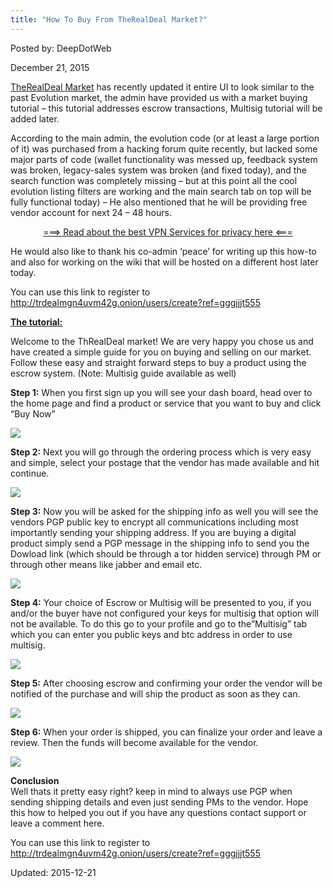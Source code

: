 ```yaml
---
title: "How To Buy From TheRealDeal Market?"
---
```



Posted by: DeepDotWeb
    
    
<span>December 21, 2015</span>


       
<p><a href="#">TheRealDeal Market</a> has recently updated it entire UI to look similar to the past Evolution market, the admin have provided us with a market buying tutorial &#8211; this tutorial addresses escrow transactions, Multisig tutorial will be added later.</p>
<p>According to the main admin, the evolution code (or at least a large portion of it) was purchased from a hacking forum quite recently, but lacked some major parts of code (wallet functionality was messed up, feedback system was broken, legacy-sales system was broken (and fixed today), and the search function was completely missing &#8211; but at this point all the cool evolution listing filters are working and the main search tab on top will be fully functional today) &#8211; He also mentioned that he will be providing free vendor account for next 24 &#8211; 48 hours.</p>
<p style="text-align: center;"><a href="https://gir.pub/deepdotweb/vpn-comparison-chart/">===&gt; Read about the best VPN Services for privacy here &lt;===</a></p>
<p>He would also like to thank his co-admin &#8216;peace&#8217; for writing up this how-to and also for working on the wiki that will be hosted on a different host later today.</p>
<p>You can use this link to register to <a href="#">http://trdealmgn4uvm42g.onion/users/create?ref=gggjjjt555</a></strong></p>
<p><span style="text-decoration: underline;"><strong>The tutorial:</strong></span></p>
<p>Welcome to the ThRealDeal market! We are very happy you chose us and have created a simple guide for you on buying and selling on our market. Follow these easy and straight forward steps to buy a product using the escrow system. (Note: Multisig guide available as well)</p>
<p><strong>Step 1:</strong> When you first sign up you will see your dash board, head over to the home page and find a product or service that you want to buy and click &#8220;Buy Now&#8221;</p>

<img src="https://gir.pub/deepdotweb/imgs/2015/12/1.png">

<p><strong>Step 2:</strong> Next you will go through the ordering process which is very easy and simple, select your postage that the vendor has made available and hit continue.</p>

<img src="https://gir.pub/deepdotweb/imgs/2015/12/2.png">

<p><strong>Step 3:</strong> Now you will be asked for the shipping info as well you will see the vendors PGP public key to encrypt all communications including most importantly sending your shipping address. If you are buying a digital product simply send a PGP message in the shipping info to send you the Dowload link (which should be through a tor hidden service) through PM or through other means like jabber and email etc.</p>

<img src="https://gir.pub/deepdotweb/imgs/2015/12/3.png">

<p><strong>Step 4:</strong> Your choice of Escrow or Multisig will be presented to you, if you and/or the buyer have not configured your keys for multisig that option will not be available. To do this go to your profile and go to the&#8221;Multisig&#8221; tab which you can enter you public keys and btc address in order to use multisig.</p>

<img src="https://gir.pub/deepdotweb/imgs/2015/12/4.png">

<p><strong>Step 5:</strong> After choosing escrow and confirming your order the vendor will be notified of the purchase and will ship the product as soon as they can.</p>

<img src="https://gir.pub/deepdotweb/imgs/2015/12/5.png">

<p><strong>Step 6:</strong> When your order is shipped, you can finalize your order and leave a review. Then the funds will become available for the vendor.</p>

<img src="https://gir.pub/deepdotweb/imgs/2015/12/62.png">

<p><strong>Conclusion</strong><br />
    Well thats it pretty easy right? keep in mind to always use PGP when sending shipping details and even just sending PMs to the vendor. Hope this how to helped you out if you have any questions contact support or leave a comment here.</p>
<p>You can use this link to register to <a href="#">http://trdealmgn4uvm42g.onion/users/create?ref=gggjjjt555</a></strong></p>
    
    

Updated: 2015-12-21
    
    


